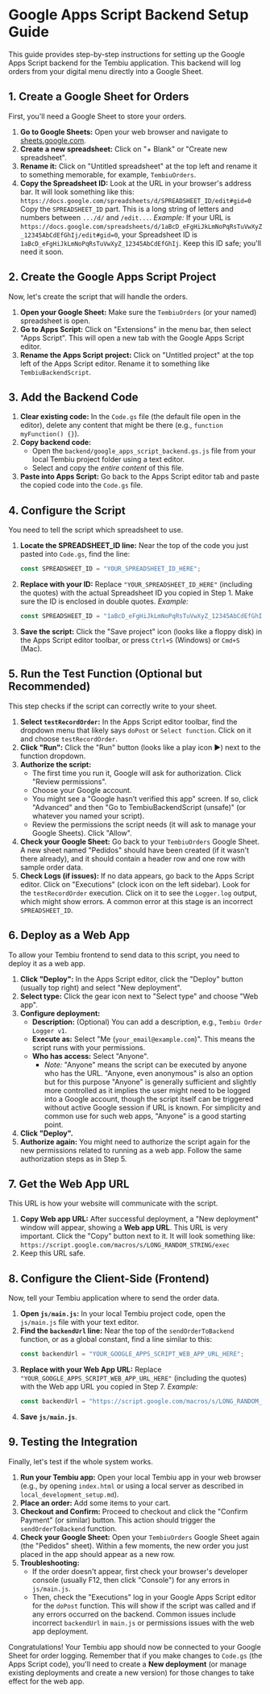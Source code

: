 # Google Apps Script Backend Setup Guide

This guide provides step-by-step instructions for setting up the Google Apps Script backend for the Tembiu application. This backend will log orders from your digital menu directly into a Google Sheet.

## 1. Create a Google Sheet for Orders

First, you'll need a Google Sheet to store your orders.

1.  **Go to Google Sheets:** Open your web browser and navigate to [sheets.google.com](https://sheets.google.com).
2.  **Create a new spreadsheet:** Click on "+ Blank" or "Create new spreadsheet".
3.  **Rename it:** Click on "Untitled spreadsheet" at the top left and rename it to something memorable, for example, `TembiuOrders`.
4.  **Copy the Spreadsheet ID:** Look at the URL in your browser's address bar. It will look something like this:
    `https://docs.google.com/spreadsheets/d/SPREADSHEET_ID/edit#gid=0`
    Copy the `SPREADSHEET_ID` part. This is a long string of letters and numbers between `.../d/` and `/edit...`.
    *Example:* If your URL is `https://docs.google.com/spreadsheets/d/1aBcD_eFgHiJkLmNoPqRsTuVwXyZ_12345AbCdEfGhIj/edit#gid=0`, your Spreadsheet ID is `1aBcD_eFgHiJkLmNoPqRsTuVwXyZ_12345AbCdEfGhIj`.
    Keep this ID safe; you'll need it soon.

## 2. Create the Google Apps Script Project

Now, let's create the script that will handle the orders.

1.  **Open your Google Sheet:** Make sure the `TembiuOrders` (or your named) spreadsheet is open.
2.  **Go to Apps Script:** Click on "Extensions" in the menu bar, then select "Apps Script". This will open a new tab with the Google Apps Script editor.
3.  **Rename the Apps Script project:** Click on "Untitled project" at the top left of the Apps Script editor. Rename it to something like `TembiuBackendScript`.

## 3. Add the Backend Code

1.  **Clear existing code:** In the `Code.gs` file (the default file open in the editor), delete any content that might be there (e.g., `function myFunction() {}`).
2.  **Copy backend code:**
    *   Open the `backend/google_apps_script_backend.gs.js` file from your local Tembiu project folder using a text editor.
    *   Select and copy the *entire content* of this file.
3.  **Paste into Apps Script:** Go back to the Apps Script editor tab and paste the copied code into the `Code.gs` file.

## 4. Configure the Script

You need to tell the script which spreadsheet to use.

1.  **Locate the SPREADSHEET_ID line:** Near the top of the code you just pasted into `Code.gs`, find the line:
    ```javascript
    const SPREADSHEET_ID = "YOUR_SPREADSHEET_ID_HERE";
    ```
2.  **Replace with your ID:** Replace `"YOUR_SPREADSHEET_ID_HERE"` (including the quotes) with the actual Spreadsheet ID you copied in Step 1. Make sure the ID is enclosed in double quotes.
    *Example:*
    ```javascript
    const SPREADSHEET_ID = "1aBcD_eFgHiJkLmNoPqRsTuVwXyZ_12345AbCdEfGhIj";
    ```
3.  **Save the script:** Click the "Save project" icon (looks like a floppy disk) in the Apps Script editor toolbar, or press `Ctrl+S` (Windows) or `Cmd+S` (Mac).

## 5. Run the Test Function (Optional but Recommended)

This step checks if the script can correctly write to your sheet.

1.  **Select `testRecordOrder`:** In the Apps Script editor toolbar, find the dropdown menu that likely says `doPost` or `Select function`. Click on it and choose `testRecordOrder`.
2.  **Click "Run":** Click the "Run" button (looks like a play icon ▶️) next to the function dropdown.
3.  **Authorize the script:**
    *   The first time you run it, Google will ask for authorization. Click "Review permissions".
    *   Choose your Google account.
    *   You might see a "Google hasn’t verified this app" screen. If so, click "Advanced" and then "Go to TembiuBackendScript (unsafe)" (or whatever you named your script).
    *   Review the permissions the script needs (it will ask to manage your Google Sheets). Click "Allow".
4.  **Check your Google Sheet:** Go back to your `TembiuOrders` Google Sheet. A new sheet named "Pedidos" should have been created (if it wasn't there already), and it should contain a header row and one row with sample order data.
5.  **Check Logs (if issues):** If no data appears, go back to the Apps Script editor. Click on "Executions" (clock icon on the left sidebar). Look for the `testRecordOrder` execution. Click on it to see the `Logger.log` output, which might show errors. A common error at this stage is an incorrect `SPREADSHEET_ID`.

## 6. Deploy as a Web App

To allow your Tembiu frontend to send data to this script, you need to deploy it as a web app.

1.  **Click "Deploy":** In the Apps Script editor, click the "Deploy" button (usually top right) and select "New deployment".
2.  **Select type:** Click the gear icon next to "Select type" and choose "Web app".
3.  **Configure deployment:**
    *   **Description:** (Optional) You can add a description, e.g., `Tembiu Order Logger v1`.
    *   **Execute as:** Select "Me (`your_email@example.com`)". This means the script runs with your permissions.
    *   **Who has access:** Select "Anyone".
        *   *Note:* "Anyone" means the script can be executed by anyone who has the URL. "Anyone, even anonymous" is also an option but for this purpose "Anyone" is generally sufficient and slightly more controlled as it implies the user might need to be logged into a Google account, though the script itself can be triggered without active Google session if URL is known. For simplicity and common use for such web apps, "Anyone" is a good starting point.
4.  **Click "Deploy".**
5.  **Authorize again:** You might need to authorize the script again for the new permissions related to running as a web app. Follow the same authorization steps as in Step 5.

## 7. Get the Web App URL

This URL is how your website will communicate with the script.

1.  **Copy Web app URL:** After successful deployment, a "New deployment" window will appear, showing a **Web app URL**. This URL is very important. Click the "Copy" button next to it.
    It will look something like: `https://script.google.com/macros/s/LONG_RANDOM_STRING/exec`
2.  Keep this URL safe.

## 8. Configure the Client-Side (Frontend)

Now, tell your Tembiu application where to send the order data.

1.  **Open `js/main.js`:** In your local Tembiu project code, open the `js/main.js` file with your text editor.
2.  **Find the `backendUrl` line:** Near the top of the `sendOrderToBackend` function, or as a global constant, find a line similar to this:
    ```javascript
    const backendUrl = "YOUR_GOOGLE_APPS_SCRIPT_WEB_APP_URL_HERE";
    ```
3.  **Replace with your Web App URL:** Replace `"YOUR_GOOGLE_APPS_SCRIPT_WEB_APP_URL_HERE"` (including the quotes) with the Web app URL you copied in Step 7.
    *Example:*
    ```javascript
    const backendUrl = "https://script.google.com/macros/s/LONG_RANDOM_STRING/exec";
    ```
4.  **Save `js/main.js`**.

## 9. Testing the Integration

Finally, let's test if the whole system works.

1.  **Run your Tembiu app:** Open your local Tembiu app in your web browser (e.g., by opening `index.html` or using a local server as described in `local_development_setup.md`).
2.  **Place an order:** Add some items to your cart.
3.  **Checkout and Confirm:** Proceed to checkout and click the "Confirm Payment" (or similar) button. This action should trigger the `sendOrderToBackend` function.
4.  **Check your Google Sheet:** Open your `TembiuOrders` Google Sheet again (the "Pedidos" sheet). Within a few moments, the new order you just placed in the app should appear as a new row.
5.  **Troubleshooting:**
    *   If the order doesn't appear, first check your browser's developer console (usually F12, then click "Console") for any errors in `js/main.js`.
    *   Then, check the "Executions" log in your Google Apps Script editor for the `doPost` function. This will show if the script was called and if any errors occurred on the backend. Common issues include incorrect `backendUrl` in `main.js` or permissions issues with the web app deployment.

Congratulations! Your Tembiu app should now be connected to your Google Sheet for order logging. Remember that if you make changes to `Code.gs` (the Apps Script code), you'll need to create a **New deployment** (or manage existing deployments and create a new version) for those changes to take effect for the web app.
